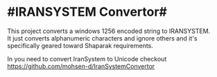 #IRANSYSTEM Convertor#
================================

This project converts a windows 1256 encoded string to IRANSYSTEM.    
It just converts alphanumeric characters and ignore others and it's specifically geared toward Shaparak requirements.

In you need to convert IranSystem to Unicode checkout https://github.com/mohsen-d/IranSystemConvertor

